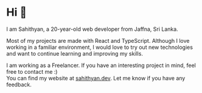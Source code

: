 # Hi 👋

I am Sahithyan, a 20-year-old web developer from Jaffna, Sri Lanka.

Most of my projects are made with React and TypeScript. Although I love working in a familiar environment, I would love to try out new technologies and want to continue learning and improving my skills.  
  
I am working as a Freelancer. If you have an interesting project in mind, feel free to contact me :)  
You can find my website at [sahithyan.dev](https://sahithyan.dev). Let me know if you have any feedback.
